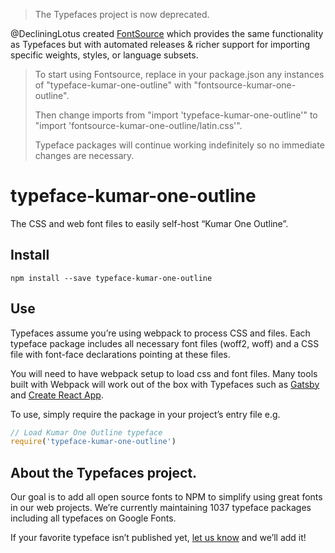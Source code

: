 >The Typefaces project is now deprecated.

@DecliningLotus created
[FontSource](https://github.com/fontsource/fontsource) which provides the
same functionality as Typefaces but with automated releases & richer
support for importing specific weights, styles, or language subsets.
>
>To start using Fontsource, replace in your package.json any instances of
"typeface-kumar-one-outline" with "fontsource-kumar-one-outline".
>
> Then change imports from "import 'typeface-kumar-one-outline'" to "import 'fontsource-kumar-one-outline/latin.css'".
>
>Typeface packages will continue working indefinitely so no immediate
>changes are necessary.

# typeface-kumar-one-outline

The CSS and web font files to easily self-host “Kumar One Outline”.

## Install

`npm install --save typeface-kumar-one-outline`

## Use

Typefaces assume you’re using webpack to process CSS and files. Each typeface
package includes all necessary font files (woff2, woff) and a CSS file with
font-face declarations pointing at these files.

You will need to have webpack setup to load css and font files. Many tools built
with Webpack will work out of the box with Typefaces such as [Gatsby](https://github.com/gatsbyjs/gatsby)
and [Create React App](https://github.com/facebookincubator/create-react-app).

To use, simply require the package in your project’s entry file e.g.

```javascript
// Load Kumar One Outline typeface
require('typeface-kumar-one-outline')
```

## About the Typefaces project.

Our goal is to add all open source fonts to NPM to simplify using great fonts in
our web projects. We’re currently maintaining 1037 typeface packages
including all typefaces on Google Fonts.

If your favorite typeface isn’t published yet, [let us know](https://github.com/KyleAMathews/typefaces)
and we’ll add it!

